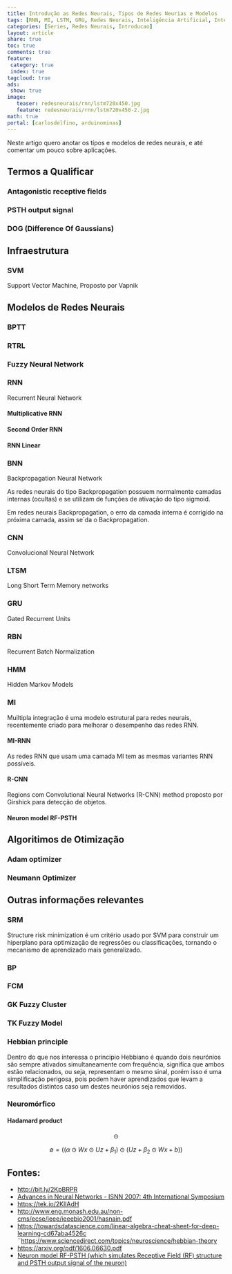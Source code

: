 ```yaml
---
title: Introdução as Redes Neurais, Tipos de Redes Neurias e Modelos 
tags: [RNN, MI, LSTM, GRU, Redes Neurais, Inteligência Artificial, Inteligência, Artificial, RNN, NN, LTSM, Formulas, Rampa Simetrica, Simetrica, Ativação Lógistica, Hiperbólica, Tangente, Tangente Hiperbólica, Função Logistica]
categories: [Series, Redes Neurais, Introducao]
layout: article
share: true
toc: true
comments: true
feature:
 category: true
 index: true
tagcloud: true
ads: 
 show: true
image:
   teaser: redesneurais/rnn/lstm720x450.jpg
   feature: redesneurais/rnn/lstm720x450-2.jpg
math: true
portal: [carlosdelfino, arduinominas]
---
```


Neste artigo quero anotar os típos e modelos de redes neurais, e até comentar um pouco sobre aplicações.

<!--more-->

## Termos a Qualificar

### Antagonistic receptive fields 

### PSTH output signal

### DOG (Difference Of Gaussians)


## Infraestrutura

### SVM

Support Vector Machine, Proposto por Vapnik



## Modelos de Redes Neurais

### BPTT

### RTRL

### Fuzzy Neural Network

### RNN

Recurrent Neural Network

#### Multiplicative RNN

#### Second Order RNN


#### RNN Linear

### BNN

Backpropagation Neural Network

As redes neurais do tipo Backpropagation possuem normalmente camadas internas (ocultas) e se utilizam de funções de ativação do tipo sigmoid.

Em redes neurais Backpropagation, o erro da camada interna é corrigido na próxima camada, assim se´da o Backpropagation.

### CNN

Convolucional Neural Network

### LTSM

Long Short Term Memory networks

### GRU

Gated Recurrent Units

### RBN

Recurrent Batch Normalization

### HMM

Hidden Markov Models

### MI

Muiltipla integração é uma modelo estrutural para redes neurais, recentemente criado para melhorar o desempenho das redes RNN.


#### MI-RNN

As redes RNN que usam uma camada MI tem as mesmas variantes RNN possíveis.

#### R-CNN

Regions com Convolutional Neural Networks (R-CNN) method proposto por Girshick para detecção de objetos.

#### Neuron model RF-PSTH 

## Algoritimos de Otimização

### Adam optimizer

### Neumann Optimizer

## Outras informações relevantes

### SRM

Structure risk minimization é um critério usado por SVM para construir um hiperplano para optimização de regressões ou classificações, tornando o mecanismo de aprendizado mais generalizado.

### BP

### FCM

### GK Fuzzy Cluster

### TK Fuzzy Model

### Hebbian principle

Dentro do que nos interessa o principio Hebbiano é quando dois neurónios são sempre ativados simultaneamente com frequência, significa que ambos estão relacionados, ou seja, representam o mesmo sinal, porém isso é uma simplificação perigosa, pois podem haver aprendizados que levam a resultados distintos caso um destes neurónios seja removidos.

### Neuromórfico

#### Hadamard product 

$$ \odot $$

$$
\emptyset = ((\alpha \odot Wx \odot Uz + \beta_1) \odot (Uz + \beta_2 \odot Wx + b))
$$


## Fontes:

* http://bit.ly/2KpBRPR
* [Advances in Neural Networks - ISNN 2007: 4th International Symposium](http://bit.ly/2HHI8og) 
* https://tek.io/2KlIAdH
* http://www.eng.monash.edu.au/non-cms/ecse/ieee/ieeebio2001/hasnain.pdf
* https://towardsdatascience.com/linear-algebra-cheat-sheet-for-deep-learning-cd67aba4526c
¨https://www.sciencedirect.com/topics/neuroscience/hebbian-theory
* https://arxiv.org/pdf/1606.06630.pdf
* [Neuron model RF-PSTH (which simulates Receptive Field (RF) structure and PSTH output signal of the neuron) ](http://neuroclusterbrain.com/neuron_model.html)
